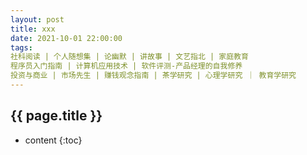 ```yaml
---
layout: post
title: xxx
date: 2021-10-01 22:00:00
tags: 
社科阅读 | 个人随想集 | 论幽默 | 讲故事 | 文艺指北 | 家庭教育
程序员入门指南 | 计算机应用技术 | 软件评测-产品经理的自我修养
投资与商业 | 市场先生 | 赚钱观念指南 | 茶学研究 | 心理学研究 ｜ 教育学研究
--- 
```


<h2>{{ page.title }}</h2>

* content
{:toc}
